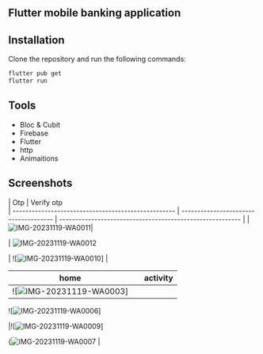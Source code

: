
## Flutter mobile banking application


## Installation

Clone the repository and run the following commands:
```bash
flutter pub get
flutter run
```
## Tools
- Bloc & Cubit
- Firebase
- Flutter
- http
- Animaitions

## Screenshots
 | Otp                                                                                                                 | Verify otp                                  
| --------------------------------------------------- | ------------------------------------- | --------------------------------------------------------- |
 |![IMG-20231119-WA0011](https://github.com/MAXIME765356/U-Connect/assets/117815821/bb75932a-5b9a-40ed-b261-999f308f22b3)|

|  ![IMG-20231119-WA0012](https://github.com/MAXIME765356/U-Connect/assets/117815821/fdff024b-cd6a-4cb5-80f3-eb8e332ed397)
 
 | ![![IMG-20231119-WA0010](https://github.com/MAXIME765356/U-Connect/assets/117815821/8934efe4-a2a8-4cae-875b-8ed91766d64e)] |

| home                                           |                                            | activity                                           |
| ----------------------------------------------------- | ----------------------------------------------------- | ----------------------------------------------------- |
| ![![IMG-20231119-WA0003](https://github.com/MAXIME765356/U-Connect/assets/117815821/af3c9833-0e5d-486f-8b9a-f2238362c64b)] |


![![IMG-20231119-WA0006](https://github.com/MAXIME765356/U-Connect/assets/117815821/b2efee54-c2c9-4e8d-abd3-ea6d3e529810)] 

|![![IMG-20231119-WA0009](https://github.com/MAXIME765356/U-Connect/assets/117815821/faaf4ba8-a6d5-4d7b-bd03-70db7c573237)]

(![IMG-20231119-WA0007](https://github.com/MAXIME765356/U-Connect/assets/117815821/aba31886-b551-4e44-a060-fae9140262f6) |







